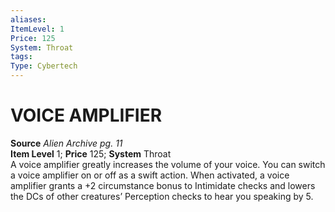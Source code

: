 ```yaml
---
aliases: 
ItemLevel: 1
Price: 125
System: Throat
tags: 
Type: Cybertech
---
```

# VOICE AMPLIFIER
**Source** _Alien Archive pg. 11_  
**Item Level** 1; **Price** 125; **System** Throat  
A voice amplifier greatly increases the volume of your voice. You can switch a voice amplifier on or off as a swift action. When activated, a voice amplifier grants a +2 circumstance bonus to Intimidate checks and lowers the DCs of other creatures’ Perception checks to hear you speaking by 5.
